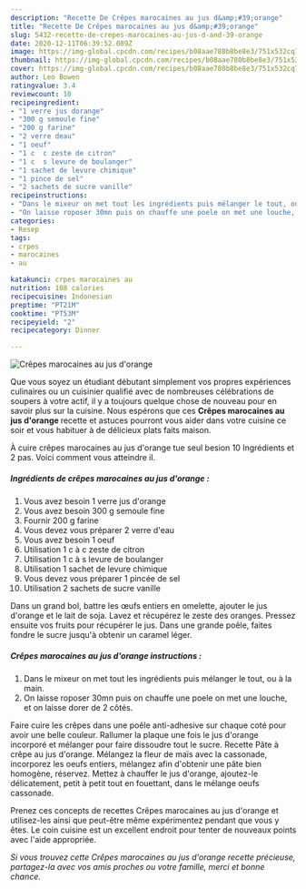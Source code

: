 ```yaml
---
description: "Recette De Crêpes marocaines au jus d&amp;#39;orange"
title: "Recette De Crêpes marocaines au jus d&amp;#39;orange"
slug: 5432-recette-de-crepes-marocaines-au-jus-d-and-39-orange
date: 2020-12-11T06:39:52.089Z
image: https://img-global.cpcdn.com/recipes/b08aae780b8be8e3/751x532cq70/crepes-marocaines-au-jus-dorange-photo-principale-de-la-recette.jpg
thumbnail: https://img-global.cpcdn.com/recipes/b08aae780b8be8e3/751x532cq70/crepes-marocaines-au-jus-dorange-photo-principale-de-la-recette.jpg
cover: https://img-global.cpcdn.com/recipes/b08aae780b8be8e3/751x532cq70/crepes-marocaines-au-jus-dorange-photo-principale-de-la-recette.jpg
author: Leo Bowen
ratingvalue: 3.4
reviewcount: 10
recipeingredient:
- "1 verre jus dorange"
- "300 g semoule fine"
- "200 g farine"
- "2 verre deau"
- "1 oeuf"
- "1 c  c zeste de citron"
- "1 c  s levure de boulanger"
- "1 sachet de levure chimique"
- "1 pince de sel"
- "2 sachets de sucre vanille"
recipeinstructions:
- "Dans le mixeur on met tout les ingrédients puis mélanger le tout, ou à la main."
- "On laisse roposer 30mn puis on chauffe une poele on met une louche, et on laisse dorer de 2 côtés."
categories:
- Resep
tags:
- crpes
- marocaines
- au

katakunci: crpes marocaines au 
nutrition: 108 calories
recipecuisine: Indonesian
preptime: "PT21M"
cooktime: "PT53M"
recipeyield: "2"
recipecategory: Dinner

---
```



![Crêpes marocaines au jus d&#39;orange](https://img-global.cpcdn.com/recipes/b08aae780b8be8e3/751x532cq70/crepes-marocaines-au-jus-dorange-photo-principale-de-la-recette.jpg)

Que vous soyez un étudiant débutant simplement vos propres expériences culinaires ou un cuisinier qualifié avec de nombreuses célébrations de soupers à votre actif, il y a toujours quelque chose de nouveau pour en savoir plus sur la cuisine. Nous espérons que ces <strong> Crêpes marocaines au jus d&#39;orange </strong> recette et astuces pourront vous aider dans votre cuisine ce soir et vous habituer à de délicieux plats faits maison.

<!--inarticleads1-->

À cuire crêpes marocaines au jus d&#39;orange tue seul besion 10 Ingrédients et 2 pas. Voici comment vous atteindre il.

##### Ingrédients de crêpes marocaines au jus d&#39;orange :

1. Vous avez besoin 1 verre jus d&#39;orange
1. Vous avez besoin 300 g semoule fine
1. Fournir 200 g farine
1. Vous devez vous préparer 2 verre d&#39;eau
1. Vous avez besoin 1 oeuf
1. Utilisation 1 c à c zeste de citron
1. Utilisation 1 c à s levure de boulanger
1. Utilisation 1 sachet de levure chimique
1. Vous devez vous préparer 1 pincée de sel
1. Utilisation 2 sachets de sucre vanille


Dans un grand bol, battre les œufs entiers en omelette, ajouter le jus d&#39;orange et le lait de soja. Lavez et récupérez le zeste des oranges. Pressez ensuite vos fruits pour récupérer le jus. Dans une grande poêle, faites fondre le sucre jusqu&#39;à obtenir un caramel léger. 

<!--inarticleads2-->

##### Crêpes marocaines au jus d&#39;orange instructions :

1. Dans le mixeur on met tout les ingrédients puis mélanger le tout, ou à la main.
1. On laisse roposer 30mn puis on chauffe une poele on met une louche, et on laisse dorer de 2 côtés.


Faire cuire les crêpes dans une poêle anti-adhesive sur chaque coté pour avoir une belle couleur. Rallumer la plaque une fois le jus d&#39;orange incorporé et mélanger pour faire dissoudre tout le sucre. Recette Pâte à crêpe au jus d&#39;orange. Mélangez la fleur de maïs avec la cassonade, incorporez les oeufs entiers, mélangez afin d&#39;obtenir une pâte bien homogène, réservez. Mettez à chauffer le jus d&#39;orange, ajoutez-le délicatement, petit à petit tout en fouettant, dans le mélange oeufs cassonade. 

<!--inarticleads1-->

<p>
Prenez ces concepts de recettes Crêpes marocaines au jus d&#39;orange et utilisez-les ainsi que peut-être même expérimentez pendant que vous y êtes. Le coin cuisine est un excellent endroit pour tenter de nouveaux points avec l'aide appropriée.
</p>

<p>
<i>Si vous trouvez cette Crêpes marocaines au jus d&#39;orange recette précieuse, partagez-la avec vos amis proches ou votre famille, merci et bonne chance.</i>
</p>
